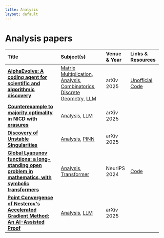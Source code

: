 ```yaml
---
title: Analysis
layout: default
---
```


# Analysis papers

| Title | Subject(s) | Venue & Year | Links & Resources |
| :--- | :--- | :--- | :--- |
| **[AlphaEvolve: A coding agent for scientific and algorithmic discovery](https://arxiv.org/abs/2506.13131)** | [Matrix Multiplication](matrix-multiplication.md), [Analysis](analysis.md), [Combinatorics](combinatorics.md), [Discrete Geometry](discrete-geometry.md), [LLM](llm.md) | arXiv 2025 | [Unofficial Code](https://github.com/codelion/openevolve) |
| **[Counterexample to majority optimality in NICD with erasures](https://arxiv.org/abs/2510.20013)** | [Analysis](analysis.md), [LLM](llm.md) | arXiv 2025 |  |
| **[Discovery of Unstable Singularities](https://arxiv.org/abs/2509.14185)** | [Analysis](analysis.md), [PINN](pinn.md) | arXiv 2025 |  |
| **[Global Lyapunov functions: a long-standing open problem in mathematics, with symbolic transformers](https://proceedings.neurips.cc/paper_files/paper/2024/file/aa280e73c4e23e765fde232571116d3b-Paper-Conference.pdf)** | [Analysis](analysis.md), [Transformer](transformer.md) | NeurIPS 2024 | [Code](https://github.com/facebookresearch/Lyapunov) |
| **[Point Convergence of Nesterov's Accelerated Gradient Method: An AI-Assisted Proof](https://arxiv.org/abs/2510.23513)** | [Analysis](analysis.md), [LLM](llm.md) | arXiv 2025 |  |